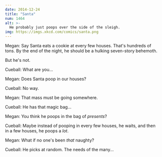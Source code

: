 ```yaml
---
date: 2014-12-24
title: "Santa"
num: 1464
alt: >-
  He probably just poops over the side of the sleigh.
img: https://imgs.xkcd.com/comics/santa.png
---
```

Megan: Say Santa eats a cookie at every few houses. That's hundreds of tons. By the end of the night, he should be a hulking seven-story behemoth.

But he's not.

Cueball: What are you...

Megan: Does Santa poop in our houses?

Cueball: No way.

Megan: That mass must be going somewhere.

Cueball: He has that magic bag...

Megan: You think he poops in the bag of *presents*?

Cueball: Maybe instead of pooping in every few houses, he waits, and then in a few houses, he poops a *lot*.

Megan: What if no one's been *that* naughty?

Cueball: He picks at random. The needs of the many...